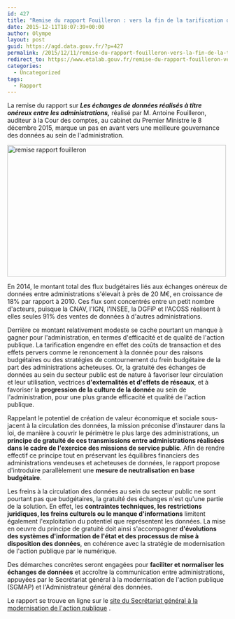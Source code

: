```yaml
---
id: 427
title: "Remise du rapport Fouilleron : vers la fin de la tarification des données au sein de l'administration"
date: 2015-12-11T18:07:39+00:00
author: Olympe
layout: post
guid: https://agd.data.gouv.fr/?p=427
permalink: /2015/12/11/remise-du-rapport-fouilleron-vers-la-fin-de-la-tarification-des-donnees-au-sein-de-ladministration/
redirect_to: https://www.etalab.gouv.fr/remise-du-rapport-fouilleron-vers-la-fin-de-la-tarification-des-donnees-au-sein-de-ladministration
categories:
  - Uncategorized
tags:
  - Rapport
---
```


La remise du rapport sur **_Les échanges de données réalisés à titre onéreux entre les administrations,_** réalisé par M. Antoine Fouilleron, auditeur à la Cour des comptes, au cabinet du Premier Ministre le 8 décembre 2015, marque un pas en avant vers une meilleure gouvernance des données au sein de l'administration.

[<img class="aligncenter size-full wp-image-367" src="https://agd.data.gouv.fr/wp-content/uploads/2015/12/remise-rapport-fouilleron-2mb.jpg" alt="remise rapport fouilleron" width="500" height="300" />](https://agd.data.gouv.fr/wp-content/uploads/2015/12/remise-rapport-fouilleron-2mb.jpg)

En 2014, le montant total des flux budgétaires liés aux échanges onéreux de données entre administrations s'élevait à près de 20 M€, en croissance de 18% par rapport à 2010. Ces flux sont concentrés entre un petit nombre d'acteurs, puisque la CNAV, l'IGN, l'INSEE, la DGFiP et l'ACOSS réalisent à elles seules 91% des ventes de données à d'autres administrations.

Derrière ce montant relativement modeste se cache pourtant un manque à gagner pour l'administration, en termes d'efficacité et de qualité de l'action publique. La tarification engendre en effet des coûts de transaction et des effets pervers comme le renoncement à la donnée pour des raisons budgétaires ou des stratégies de contournement du frein budgétaire de la part des administrations acheteuses. Or, la gratuité des échanges de données au sein du secteur public est de nature à favoriser leur circulation et leur utilisation, vectrices **d'externalités et d'effets de réseaux**, et à favoriser la **progression de la culture de la donnée** au sein de l'administration, pour une plus grande efficacité et qualité de l'action publique.

Rappelant le potentiel de création de valeur économique et sociale sous-jacent à la circulation des données, la mission préconise d'instaurer dans la loi, de manière à couvrir le périmètre le plus large des administrations, un **principe de gratuité de ces transmissions entre administrations réalisées dans le cadre de l'exercice des missions de service public**. Afin de rendre effectif ce principe tout en préservant les équilibres financiers des administrations vendeuses et acheteuses de données, le rapport propose d'introduire parallèlement une **mesure de neutralisation en base budgétaire**.

Les freins à la circulation des données au sein du secteur public ne sont pourtant pas que budgétaires, la gratuité des échanges n'est qu'une partie de la solution. En effet, les **contraintes techniques, les restrictions juridiques, les freins culturels ou le manque d'informations** limitent également l'exploitation du potentiel que représentent les données. La mise en oeuvre du principe de gratuité doit ainsi s'accompagner **d'évolutions des systèmes d'information de l'état et des processus de mise à disposition des données**, en cohérence avec la stratégie de modernisation de l'action publique par le numérique.

Des démarches concrètes seront engagées pour **faciliter et normaliser les échanges de données** et accroître la communication entre administrations, appuyées par le Secrétariat général à la modernisation de l'action publique (SGMAP) et l'Administrateur général des données.

Le rapport se trouve en ligne sur le [site du Secrétariat général à la modernisation de l'action publique](http://www.modernisation.gouv.fr/ladministration-change-avec-le-numerique/par-louverture-des-donnees-dans-les-administrations/rapport-fouilleron-vers-une-meilleure-gouvernance-des-donnees-administration) .

